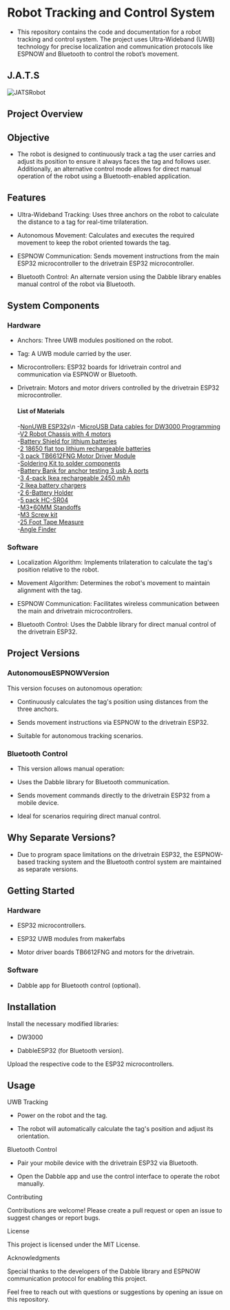 # Robot Tracking and Control System

- This repository contains the code and documentation for a robot tracking and control system. The project uses Ultra-Wideband (UWB) technology for precise localization and communication protocols like ESPNOW and Bluetooth to control the robot’s movement.

 ## J.A.T.S 
![JATSRobot](https://github.com/user-attachments/assets/757c6047-97f3-4dc4-a8a2-c3c77859cde7)


## Project Overview

## Objective

- The robot is designed to continuously track a tag the user carries and adjust its position to ensure it always faces the tag and follows user. Additionally, an alternative control mode allows for direct manual operation of the robot using a Bluetooth-enabled application.

## Features

- Ultra-Wideband Tracking: Uses three anchors on the robot to calculate the distance to a tag for real-time trilateration.

- Autonomous Movement: Calculates and executes the required movement to keep the robot oriented towards the tag.

- ESPNOW Communication: Sends movement instructions from the main ESP32 microcontroller to the drivetrain ESP32 microcontroller.

- Bluetooth Control: An alternate version using the Dabble library enables manual control of the robot via Bluetooth.

## System Components

### Hardware

- Anchors: Three UWB modules positioned on the robot.

- Tag: A UWB module carried by the user.

- Microcontrollers: ESP32 boards for ldrivetrain control and communication via ESPNOW or Bluetooth.

- Drivetrain: Motors and motor drivers controlled by the drivetrain ESP32 microcontroller.

  #### List of Materials
  -[NonUWB ESP32s](https://www.amazon.com/dp/B0B764963C?ref=ppx_yo2ov_dt_b_fed_asin_title&th=1)\n
  -[MicroUSB Data cables for DW3000 Programming](https://www.amazon.com/gp/product/B07QB6KL85/ref=ppx_od_dt_b_asin_title_s00?ie=UTF8&th=1)               
  -[V2 Robot Chassis with 4 motors](https://www.amazon.com/dp/B08LK1RDXM?ref=ppx_yo2ov_dt_b_fed_asin_title)                                             
  -[Battery Shield for lithium batteries](https://www.amazon.com/dp/B07SZKNST4?ref=ppx_yo2ov_dt_b_fed_asin_title&th=1)                                      
  -[2 18650 flat top lithium rechargeable batteries](https://www.amazon.com/dp/B0CRNSFQGX?ref=ppx_yo2ov_dt_b_fed_asin_title)                     
  -[3 pack TB6612FNG Motor Driver Module](https://www.amazon.com/dp/B08J3S6G2N?ref=ppx_yo2ov_dt_b_fed_asin_title)           
  -[Soldering Kit to solder components](https://www.amazon.com/dp/B08PZBPXLZ?ref=ppx_yo2ov_dt_b_fed_asin_title) 		      
  -[Battery Bank for anchor testing 3 usb A ports](https://www.amazon.com/dp/B0C147N71M?ref=ppx_yo2ov_dt_b_fed_asin_title)                        
  -[3 4-pack Ikea rechargeable 2450 mAh](https://www.ikea.com/us/en/p/ladda-rechargeable-battery-hr06-aa-1-2v-50504692/)    
  -[2 Ikea battery chargers](https://www.ikea.com/us/en/p/stenkol-battery-charger-50506525/)   
  -[2 6-Battery Holder](https://www.amazon.com/dp/B0858ZNNPK?ref=ppx_yo2ov_dt_b_fed_asin_title) 	      
  -[5 pack HC-SR04](https://www.amazon.com/dp/B01JG09DCK?ref_=ppx_hzod_title_dt_b_fed_asin_title_0_0&th=1) 			       
  -[M3*60MM Standoffs](https://www.amazon.com/dp/B09WHMMNLX?ref_=ppx_hzod_title_dt_b_fed_asin_title_1_0&th=1) 		                
  -[M3 Screw kit](https://www.amazon.com/gp/product/B08N5TJ2XV/ref=ox_sc_saved_title_1?smid=A2BPIUS9TNF8L5&th=1) 	        
  -[25 Foot Tape Measure](https://www.harborfreight.com/hand-tools/measuring-marking/tape-measures/25-ft-x-1-in-quikfind-tape-measure-with-abs-casing-69030.html) 		       
  -[Angle Finder](https://www.harborfreight.com/multi-purpose-angle-finder-57318.html) 				   


### Software

- Localization Algorithm: Implements trilateration to calculate the tag's position relative to the robot.

- Movement Algorithm: Determines the robot's movement to maintain alignment with the tag.

- ESPNOW Communication: Facilitates wireless communication between the main and drivetrain microcontrollers.

- Bluetooth Control: Uses the Dabble library for direct manual control of the drivetrain ESP32.

## Project Versions

### AutonomousESPNOWVersion
This version focuses on autonomous operation:

- Continuously calculates the tag's position using distances from the three anchors.

- Sends movement instructions via ESPNOW to the drivetrain ESP32.

- Suitable for autonomous tracking scenarios.

### Bluetooth Control

- This version allows manual operation:

- Uses the Dabble library for Bluetooth communication.

- Sends movement commands directly to the drivetrain ESP32 from a mobile device.

- Ideal for scenarios requiring direct manual control.

## Why Separate Versions?

- Due to program space limitations on the drivetrain ESP32, the ESPNOW-based tracking system and the Bluetooth control system are maintained as separate versions.

## Getting Started

### Hardware

- ESP32 microcontrollers.

- ESP32 UWB modules from makerfabs

- Motor driver boards TB6612FNG and motors for the drivetrain.

### Software

- Dabble app for Bluetooth control (optional).

## Installation

Install the necessary modified libraries:

- DW3000

- DabbleESP32 (for Bluetooth version).

Upload the respective code to the ESP32 microcontrollers.

## Usage

UWB Tracking

- Power on the robot and the tag.

- The robot will automatically calculate the tag's position and adjust its orientation.

Bluetooth Control

- Pair your mobile device with the drivetrain ESP32 via Bluetooth.

- Open the Dabble app and use the control interface to operate the robot manually.

Contributing

Contributions are welcome! Please create a pull request or open an issue to suggest changes or report bugs.

License

This project is licensed under the MIT License. 

Acknowledgments

Special thanks to the developers of the Dabble library and ESPNOW communication protocol for enabling this project.

Feel free to reach out with questions or suggestions by opening an issue on this repository.

